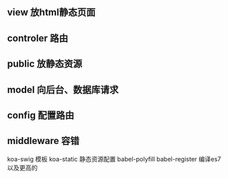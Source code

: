 ## view 放html静态页面
## controler 路由
## public 放静态资源
## model 向后台、数据库请求
## config 配置路由
## middleware 容错

koa-swig 模板
koa-static 静态资源配置
babel-polyfill babel-register 编译es7以及更高的
